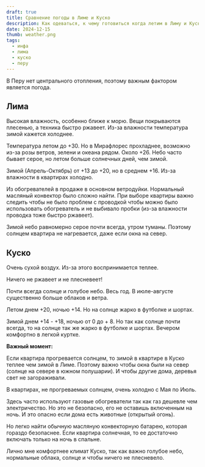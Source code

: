 ```yaml
---
draft: true
title: Сравнение погоды в Лиме и Куско
description: Как одеваться, к чему готовиться когда летим в Лиму и Куско
date: 2024-12-15
thumb: weather.png
tags:
  - инфа
  - лима
  - куско
  - перу
---
```


В Перу нет центрального отопления, поэтому важным фактором является погода.

## Лима

Высокая влажность, особенно ближе к морю. Вещи покрываются плесенью, а техника быстро ржавеет. Из-за влажности температура зимой кажется холоднее.

Температура летом до +30. Но в Мирафлорес прохладнее, возможно из-за розы ветров, зелени и океана рядом. Около +26. Небо часто бывает серое, но летом больше солнечных дней, чем зимой.

Зимой (Апрель-Октябрь) от +13 до +20, но в среднем +16. Из-за влажности в квартирах холодно. 

Из обогревателей в продаже в основном ветродуйки. Нормальный масляный конвектор было сложно найти. 
При выборе квартиры важно следить чтобы не было проблем с проводкой чтобы можно было использовать обогреватель и не выбивало пробки (из-за влажности проводка тоже быстро ржавеет).

Зимой небо равномерно серое почти всегда, утром туманы. Поэтому солнцем квартира не нагревается, даже если окна на север.

## Куско

Очень сухой воздух. Из-за этого воспринимается теплее.

Ничего не ржавеет и не плесневеет! 

Почти всегда солнце и голубое небо. Весь год. В июле-августе существенно больше облаков и ветра.

Летом днем +20, ночью +14. Но на солнце жарко в футболке и шортах.

Зимой днем +14 - +18, ночью от 0 до + 8. Но так как солнце почти всегда, то на солнце так же жарко в футболке и шортах. Вечером комфортно в легкой куртке.

**Важный момент:**

Если квартира прогревается солнцем, то зимой в квартире в Куско теплее чем зимой в Лиме. 
Поэтому важно чтобы окна были на север (солнце на севере в южном полушарии). И чтобы другие дома, деревья свет не загораживали.

В квартирах, не прогреваемых солнцем, очень холодно с Мая  по Июль.

Здесь часто используют газовые обогреватели так как газ дешевле чем электричество. Но это не безопасно, его не оставишь включенным на ночь. И это опасно если дома есть животные (открытый огонь).

Но легко найти обычную масляную конвекторную батарею, которая гораздо безопаснее. Если квартира солнечная, то ее достаточно включать только на ночь в спальне.

Лично мне комфортнее климат Куско, так как важно голубое небо, нормальные облака, солнце и чтобы ничего не плесневело.